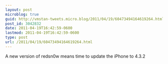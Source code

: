 ```yaml
---
layout: post
microblog: true
guid: http://vmstan-tweets.micro.blog/2011/04/19/60473494164619264.html
post_id: 3042832
date: 2011-04-19T16:42:59-0600
lastmod: 2011-04-19T16:42:59-0600
type: post
url: /2011/04/19/60473494164619264.html
---
```

A new version of redsn0w means time to update the iPhone to 4.3.2
